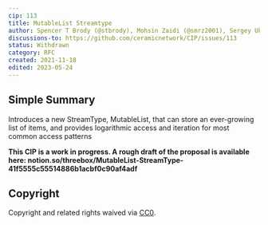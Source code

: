 ```yaml
---
cip: 113
title: MutableList Streamtype
author: Spencer T Brody (@stbrody), Mohsin Zaidi (@smrz2001), Sergey Ukustov (@ukstv), Joel Thorstensson (@oed)
discussions-to: https://github.com/ceramicnetwork/CIP/issues/113
status: Withdrawn
category: RFC
created: 2021-11-18
edited: 2023-05-24
---
```


## Simple Summary

Introduces a new StreamType, MutableList, that can store an ever-growing list of items, and provides logarithmic access and iteration for most common access patterns


**This CIP is a work in progress. A rough draft of the proposal is available here: notion.so/threebox/MutableList-StreamType-41f5555c55514886b1acbf0c90af4adf**

## Copyright

Copyright and related rights waived via [CC0](https://creativecommons.org/publicdomain/zero/1.0/).
